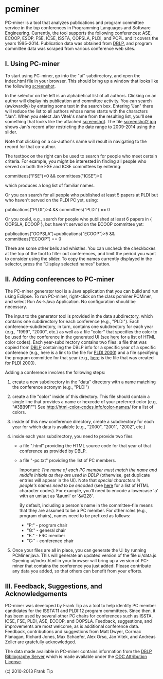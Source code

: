 pcminer
=======

PC-miner is a tool that analyzes publications and program committee service in the top conferences 
in Programming Languages and Software Engineering. Currently, the tool supports the following 
conferences: ASE, ECOOP, ESOP, FSE, ICSE, ISSTA, OOPSLA, PLDI, and POPL and it covers the years 1995-2014. 
Publication data was obtained from [DBLP](http://www.informatik.uni-trier.de/~ley/db/), and program committee data was scraped from various 
conference web sites. 

I. Using PC-miner
------------------

To start using PC-miner, go into the "ui" subdirectory, and open the index.html file in your browser.
This should bring up a window that looks like the following
[screenshot](screenshot.jpg).

In the selector on the left is an alphabetical list of all authors. Clicking on
an author will display his publication and committee activity.  You can
search (awkwardly) by entering some text in the search box.
Entering "Jan" there will reduce the list to all authors whose name starts
with the characters "Jan". When you select Jan Vitek's name from the
resulting list, you'll see something that looks like the attached
 [screenshot](screenshot.jpg).
The file [screenshot2.jpg](screenshot2.jpg) shows Jan's record after restricting
the date range to 2009-2014 using the slider. 
    
Note that clicking on a co-author's name will result in navigating to the record
for that co-author.    

The textbox on the right can be used to search for people who meet
certain criteria. For example, you might be interested in finding all people
who served on both the FSE and ICSE committees by entering:

committees("FSE")>0 && committees("ICSE")>0

which produces a long list of familiar names.

Or you can search for all people who published at least 5 papers at PLDI
but who haven't served on the PLDI PC yet, using:

publications("PLDI")>4 && committees("PLDI") == 0
 
Or you could, e.g., search for people who published at least 6 papers in
{ OOPSLA, ECOOP }, but haven't served on the ECOOP committee yet:

publications("OOPSLA")+publications("ECOOP")>5 && committees("ECOOP") == 0

There are some other bells and whistles. You can uncheck the checkboxes at the
top of the tool to filter out conferences, and limit the period you want to
consider using the slider. To copy the names currently displayed in the
selector, press the "Display selected names" button.

II. Adding conferences to PC-miner
----------------------------------
The PC-miner generator tool is a Java application that you can build and run using
Eclipse. To run PC-miner, right-click on the class pcminer.PCMiner, and select 
Run As->Java Application. No configuration should be necessary.  

The input to the generator tool is provided in the data subdirectory, which
contains one subdirectory for each conference (e.g., "PLDI"). Each
conference-subdirectory, in turn, contains one subdirectory for each year
(e.g., "1999", "2000", etc.) as well as a file "color" that specifies the color
to be used for the conference in the generated UI 
(see [here](http://www.computerhope.com/htmcolor.htm) for a list of HTML color
codes). Each year-subdirectory contains two files: a file that was copied
from [DBLP](http://www.informatik.uni-trier.de/~ley/db/) containing the DBLP info for a specific year of a specific conference
(e.g., here is a link to the file for
 [PLDI 2000](http://www.informatik.uni-trier.de/~ley/db/conf/pldi/pldi2000.html))
and a file specifying the program committee for that year (e.g., 
[here](https://github.com/franktip/pcminer/blob/master/data/PLDI/2000/pldi2000-pc.txt) is the
file that was created for PLDI 2000).

Adding a conference involves the following steps:

1. create a new subdirectory in the "data" directory with a name matching the conference
   acronym (e.g., "PLDI")
   
2. create a file "color" inside of this directory. This file should contain a single
   line that provides a name or hexcode of your preferred color (e.g, "#3BB9FF")
   See http://html-color-codes.info/color-names/ for a list of colors.    
   
3. inside of this new conference directory, create a subdirectory for each year for 
   which data is available (e.g., "2000", "2001", "2002", etc.)
   
4. inside each year subdirectory, you need to provide two files
     - a file "<ConfName><year>.html" providing the HTML source code 
       for that year of that conference as provided by DBLP. 
     - a file "<ConfName><year>-pc.txt" providing the list of PC members.
      
       Important: *The name of each PC member must match the name and middle initials
       as they are used in DBLP* (otherwise, get duplicate entries will
       appear in the UI). Note that *special characters in people's names
       need to be encoded* (see [here](http://www.w3schools.com/tags/ref_entities.asp)
       for a list of HTML character codes).  For example, you'll need to
       encode a lowercase 'a' with an umlaut as '&auml' or '&#228'.

       By default, including a person's name in the committee-file means
       that they are assumed to be a PC member. For other roles (e.g.,
       program chairs), names need to be prefixed as follows:
         - "P:<name>"  - program chair
         - "G:<name>"  - general chair
         - "E:<name>"  - ERC member
         - "C:<name>"  - conference chair
         
5. Once your files are all in place, you can generate the UI by running PCMiner.java.
   This will generate an updated version of the file ui/data.js. Opening
   ui/index.html in your browser will bring up a version of PC-miner that
   contains the conference you just added.  Please contribute any data
   you added, so that others can benefit from your efforts.
 
III. Feedback, Suggestions, and Acknowledgements
-----------------------------------------------
 
PC-miner was developed by Frank Tip as a tool to help identify PC member
candidates for the ISSTA'11 and PLDI'12 program committees. Since then,
it has been used by several other PC chairs for conferences such as
ISSTA, ICSE, FSE, PLDI, ASE, ECOOP, and OOPSLA.  Feedback, suggestions, and
improvements are most welcome, as is additional conference data.
Feedback, contributions and suggestions from Matt Dwyer, Cormac Flanagan, 
Richard Jones, Max Schaefer, Alex Orso, Jan Vitek, and Andreas Zeller are 
gratefully acknowledged.

The data made available in PC-miner contains information from the
[DBLP Bibliography Server](http://www.informatik.uni-trier.de/~ley/db/index.html)
which is made available under the 
[ODC Attribution License](http://opendatacommons.org/licenses/by/summary/).
 
(c) 2010-2013 Frank Tip
